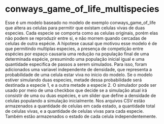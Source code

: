 # conways_game_of_life_multispecies

Esse é um modelo baseado no modelo de exemplo conways_game_of_life que altera as celulas para permitir que existam celulas vivas de duas especies. Cada especie se comporta como as celulas originais, porém elas não podem se reproduzir entre si, e não morrem quando cercadas de celulas de outra espécie. A hipotese causal que motivou esse modelo é de que permitindo multiplas especies, a presença de competição entre espécies por espaço causaria uma redução na população final de uma determinada espécie, presumindo uma população inicial igual e uma quantidade especifica de passos a serem simulados. Para isso, foram adicionados uma variavel independente de densidade, que representa a probabilidade de uma celula estar viva no inicio do modelo. Se o modelo estiver simulando duas especies, metade dessa probabilidade será destinada a especie 1, e a outra metade a especie 2. O simulador pode ser usado por meio de uma checkbox que decide se a simulação atual irá consistir de uma ou duas espécies, e um slider que define a densidade de celulas populando a simulação inicialmente. Nos arquivos CSV estão armazenados a quantidade de celulas em cada estado, a quantidade total de celulas vivas, e a quantidade de celulas vivas para cada especie. Também estão armazenados o estado de cada celula independentemente.
